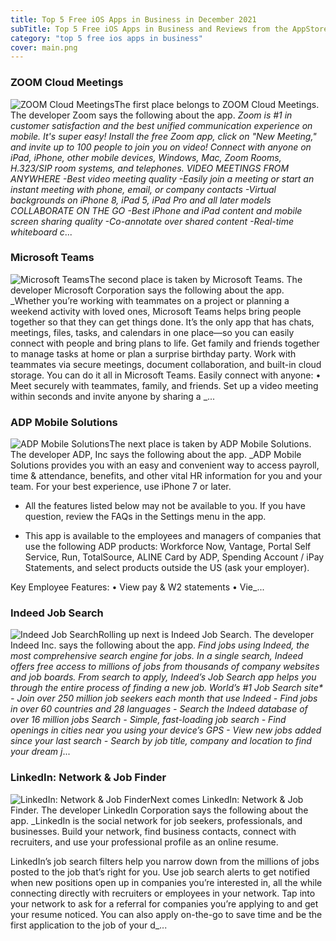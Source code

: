 ```yaml
---
title: Top 5 Free iOS Apps in Business in December 2021
subTitle: Top 5 Free iOS Apps in Business and Reviews from the AppStore in December 2021.
category: "top 5 free ios apps in business"
cover: main.png
---
```


### ZOOM Cloud Meetings

![ZOOM Cloud Meetings](https://is4-ssl.mzstatic.com/image/thumb/Purple116/v4/64/c5/44/64c54415-6849-5c76-a8ff-0ac64d4a0a7d/AppIcon-0-1x_U007emarketing-0-9-0-85-220.png/100x100bb.png)The first place belongs to ZOOM Cloud Meetings. The developer Zoom says the following about the app. _Zoom is #1 in customer satisfaction and the best unified communication experience on mobile.  It's super easy! Install the free Zoom app, click on "New Meeting," and invite up to 100 people to join you on video! Connect with anyone on iPad, iPhone, other mobile devices, Windows, Mac, Zoom Rooms, H.323/SIP room systems, and telephones.  VIDEO MEETINGS FROM ANYWHERE -Best video meeting quality -Easily join a meeting or start an instant meeting with phone, email, or company contacts -Virtual backgrounds on iPhone 8, iPad 5, iPad Pro and all later models  COLLABORATE ON THE GO -Best iPhone and iPad content and mobile screen sharing quality -Co-annotate over shared content -Real-time whiteboard c_...

### Microsoft Teams

![Microsoft Teams](https://is2-ssl.mzstatic.com/image/thumb/Purple126/v4/2f/fd/26/2ffd265e-aa2b-2f08-e3e8-f33010e4ff15/AppIcon-0-1x_U007emarketing-0-7-0-85-220.png/100x100bb.png)The second place is taken by Microsoft Teams. The developer Microsoft Corporation says the following about the app. _Whether you’re working with teammates on a project or planning a weekend activity with loved ones, Microsoft Teams helps bring people together so that they can get things done. It’s the only app that has chats, meetings, files, tasks, and calendars in one place—so you can easily connect with people and bring plans to life. Get family and friends together to manage tasks at home or plan a surprise birthday party. Work with teammates via secure meetings, document collaboration, and built-in cloud storage. You can do it all in Microsoft Teams.   Easily connect with anyone:  • Meet securely with teammates, family, and friends. Set up a video meeting within seconds and invite anyone by sharing a _...

### ADP Mobile Solutions

![ADP Mobile Solutions](https://is1-ssl.mzstatic.com/image/thumb/Purple125/v4/fd/f9/ee/fdf9ee81-4941-37c9-df2f-4f3b2b938144/AppIcon-0-0-1x_U007emarketing-0-0-0-9-0-0-sRGB-0-0-0-GLES2_U002c0-512MB-85-220-0-0.png/100x100bb.png)The next place is taken by ADP Mobile Solutions. The developer ADP, Inc says the following about the app. _ADP Mobile Solutions provides you with an easy and convenient way to access payroll, time & attendance, benefits, and other vital HR information for you and your team.  For your best experience, use iPhone 7 or later.   - All the features listed below may not be available to you. If you have question, review the FAQs in the Settings menu in the app.   - This app is available to the employees and managers of companies that use the following ADP products: Workforce Now, Vantage, Portal Self Service, Run, TotalSource, ALINE Card by ADP, Spending Account / iPay Statements, and select products outside the US (ask your employer).   Key Employee Features:  • View pay & W2 statements  • Vie_...

### Indeed Job Search

![Indeed Job Search](https://is3-ssl.mzstatic.com/image/thumb/Purple116/v4/ef/c7/95/efc795e6-a4e7-f503-9ccf-3077c09bc80f/AppIcon-0-0-1x_U007emarketing-0-0-0-10-0-0-sRGB-0-0-0-GLES2_U002c0-512MB-85-220-0-0.png/100x100bb.png)Rolling up next is Indeed Job Search. The developer Indeed Inc. says the following about the app. _Find jobs using Indeed, the most comprehensive search engine for jobs. In a single search, Indeed offers free access to millions of jobs from thousands of company websites and job boards.  From search to apply, Indeed’s Job Search app helps you through the entire process of finding a new job.  World’s #1 Job Search site* - Join over 250 million job seekers each month that use Indeed - Find jobs in over 60 countries and 28 languages - Search the Indeed database of over 16 million jobs  Search - Simple, fast-loading job search  - Find openings in cities near you using your device’s GPS - View new jobs added since your last search - Search by job title, company and location to find your dream j_...

### LinkedIn: Network & Job Finder

![LinkedIn: Network & Job Finder](https://is5-ssl.mzstatic.com/image/thumb/Purple116/v4/3c/af/73/3caf73d0-313b-db45-9f41-5f9eef7dd37e/AppIcon-0-1x_U007emarketing-0-7-0-85-220.png/100x100bb.png)Next comes LinkedIn: Network & Job Finder. The developer LinkedIn Corporation says the following about the app. _LinkedIn is the social network for job seekers, professionals, and businesses. Build your network, find business contacts, connect with recruiters, and use your professional profile as an online resume.  LinkedIn’s job search filters help you narrow down from the millions of jobs posted to the job that’s right for you. Use job search alerts to get notified when new positions open up in companies you’re interested in, all the while connecting directly with recruiters or employees in your network. Tap into your network to ask for a referral for companies you’re applying to and get your resume noticed. You can also apply on-the-go to save time and be the first application to the job of your d_...


